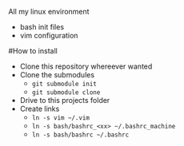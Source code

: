 All my linux environment

- bash init files
- vim configuration

#How to install
- Clone this repository whereever wanted
- Clone the submodules
  - `git submodule init`
  - `git submodule clone`
- Drive to this projects folder
- Create links
  - `ln -s vim ~/.vim`
  - `ln -s bash/bashrc_<xx> ~/.bashrc_machine`
  - `ln -s bash/bashrc ~/.bashrc`
